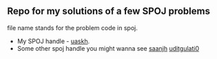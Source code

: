 ## Repo for my solutions of a few SPOJ problems

file name     stands for the problem code in spoj.

* My SPOJ handle - [uaskh](http://www.spoj.com/users/uaskh/).
* Some other spoj handle you might wanna see
                   [saanjh](http://www.spoj.com/users/saanjh)
                   [uditgulati0](http://www.spoj.com/users/uditgulati0/)
